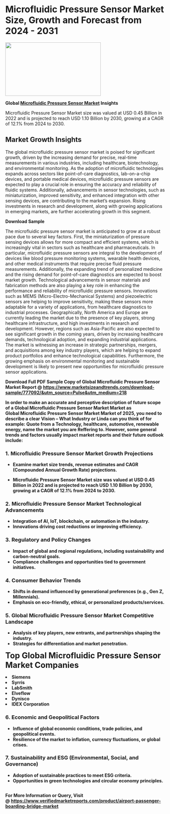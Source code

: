 <H1>Microfluidic Pressure Sensor Market Size, Growth and Forecast from 2024 - 2031</H1><img class="aligncenter size-medium wp-image-584254" src="https://thirdeyenews.in/wp-content/uploads/2024/09/Global-Market-Research-300x168.jpeg" alt="" width="300" height="168" /><p><strong>Global&nbsp;<a href="https://www.marketsizeandtrends.com/download-sample/777092/&amp;utm_source=Pulse&amp;utm_medium=218">Microfluidic Pressure Sensor Market</a> Insights</strong></p><p>Microfluidic Pressure Sensor Market size was valued at USD 0.45 Billion in 2022 and is projected to reach USD 1.10 Billion by 2030, growing at a CAGR of 12.1% from 2024 to 2030.</p><p><h2>Market Growth Insights</h2> <p>The global microfluidic pressure sensor market is poised for significant growth, driven by the increasing demand for precise, real-time measurements in various industries, including healthcare, biotechnology, and environmental monitoring. As the adoption of microfluidic technologies expands across sectors like point-of-care diagnostics, lab-on-a-chip devices, and portable medical devices, microfluidic pressure sensors are expected to play a crucial role in ensuring the accuracy and reliability of fluidic systems. Additionally, advancements in sensor technologies, such as miniaturization, improved sensitivity, and enhanced integration with other sensing devices, are contributing to the market’s expansion. Rising investments in research and development, along with growing applications in emerging markets, are further accelerating growth in this segment.</p> <p><strong>Download Sample</strong></p> <p>The microfluidic pressure sensor market is anticipated to grow at a robust pace due to several key factors. First, the miniaturization of pressure sensing devices allows for more compact and efficient systems, which is increasingly vital in sectors such as healthcare and pharmaceuticals. In particular, microfluidic pressure sensors are integral to the development of devices like blood pressure monitoring systems, wearable health devices, and other medical instruments that require precise fluid pressure measurements. Additionally, the expanding trend of personalized medicine and the rising demand for point-of-care diagnostics are expected to boost market growth. Technological advancements in sensor materials and fabrication methods are also playing a key role in enhancing the performance and reliability of microfluidic pressure sensors. Innovations such as MEMS (Micro-Electro-Mechanical Systems) and piezoelectric sensors are helping to improve sensitivity, making these sensors more adaptable for a variety of applications, from healthcare diagnostics to industrial processes. Geographically, North America and Europe are currently leading the market due to the presence of key players, strong healthcare infrastructure, and high investments in research and development. However, regions such as Asia-Pacific are also expected to see significant growth in the coming years, driven by increasing healthcare demands, technological adoption, and expanding industrial applications. The market is witnessing an increase in strategic partnerships, mergers, and acquisitions among key industry players, which are helping to expand product portfolios and enhance technological capabilities. Furthermore, the growing emphasis on environmental monitoring and sustainable development is likely to present new opportunities for microfluidic pressure sensor applications. <p><strong></p><p><span class=""><strong>Download Full PDF Sample Copy of Global Microfluidic Pressure Sensor Market Report</strong> @ <a href="https://www.marketsizeandtrends.com/download-sample/777092/&amp;utm_source=Pulse&amp;utm_medium=218" target="_blank">https://www.marketsizeandtrends.com/download-sample/777092/&amp;utm_source=Pulse&amp;utm_medium=218</a></span></p><p>In order to make an accurate and perceptive description of future scope of a Global&nbsp;Microfluidic Pressure Sensor Market Market as Global&nbsp;Microfluidic Pressure Sensor Market Market of 2025, you need to describe a clear Vision &ndash; What Industry or Linda can you think of for example: Quote from a Technology, healthcare, automotive, renewable energy, name the market you are Reffering to. However, some general trends and factors usually impact market reports and their future outlook include:</p><h3>1.&nbsp;<strong>Microfluidic Pressure Sensor Market Growth Projections</strong></h3><ul><li>Examine market size trends, revenue estimates and CAGR (Compounded Annual Growth Rate) projections.</li><li><p>Microfluidic Pressure Sensor Market size was valued at USD 0.45 Billion in 2022 and is projected to reach USD 1.10 Billion by 2030, growing at a CAGR of 12.1% from 2024 to 2030.</p></li></ul><h3>2.&nbsp;<strong>Microfluidic Pressure Sensor Market Technological Advancements</strong></h3><ul><li>Integration of AI, IoT, blockchain, or automation in the industry.</li><li>Innovations driving cost reductions or improving efficiency.</li></ul><h3>3.&nbsp;<strong>Regulatory and Policy Changes</strong></h3><ul><li>Impact of global and regional regulations, including sustainability and carbon-neutral goals.</li><li>Compliance challenges and opportunities tied to government initiatives.</li></ul><h3>4.&nbsp;<strong>Consumer Behavior Trends</strong></h3><ul><li>Shifts in demand influenced by generational preferences (e.g., Gen Z, Millennials).</li><li>Emphasis on eco-friendly, ethical, or personalized products/services.</li></ul><h3>5.&nbsp;<strong>Global Microfluidic Pressure Sensor Market Competitive Landscape</strong></h3><ul><li>Analysis of key players, new entrants, and partnerships shaping the industry.</li><li>Strategies for differentiation and market penetration.</li></ul><p data-pm-slice="1 1 []"><span style="color: inherit; font-family: inherit; font-size: 25px;">Top Global Microfluidic Pressure Sensor Market Companies</span></p><div class="" data-test-id=""><p><li>Siemens</li><li> Syrris</li><li> LabSmith</li><li> Elveflow</li><li> Dynisco</li><li> IDEX Corporation</li></p></div><h3>6.&nbsp;<strong>Economic and Geopolitical Factors</strong></h3><ul><li>Influence of global economic conditions, trade policies, and geopolitical events.</li><li>Resilience of the market to inflation, currency fluctuations, or global crises.</li></ul><h3>7.&nbsp;<strong>Sustainability and ESG (Environmental, Social, and Governance)</strong></h3><ul><li>Adoption of sustainable practices to meet ESG criteria.</li><li>Opportunities in green technologies and circular economy principles.</li></ul><h2><strong style="font-size: 14px;">For More Information or Query, Visit @&nbsp;</strong><a style="background-color: #ffffff; font-size: 14px;" href="https://www.marketsizeandtrends.com/report/microfluidic-pressure-sensor-market/" target="_blank">https://www.verifiedmarketreports.com/product/airport-passenger-boarding-bridge-market</a></h2>

